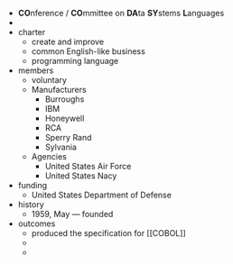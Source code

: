 - **CO**nference / **CO**mmittee on **DA**ta **SY**stems **L**anguages
-
- charter
	- create and improve
	- common English-like business
	- programming language
- members
	- voluntary
	- Manufacturers
		- Burroughs
		- IBM
		- Honeywell
		- RCA
		- Sperry Rand
		- Sylvania
	- Agencies
		- United States Air Force
		- United States Nacy
- funding
	- United States Department of Defense
- history
	- 1959, May — founded
- outcomes
	- produced the specification for [[COBOL]]
	-
	-